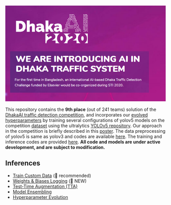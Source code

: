 ![](DhakaAI.png)


This repository contains the **9th place** (out of 241 teams) solution of the [DhakaAI traffic detection competition](https://dhaka-ai.com/), and incorporates our [evolved hyperparameters](https://github.com/hisham32/yolov5/tree/master/data) by training several configurations of yolov5 models on the competition [dataset](https://doi.org/10.7910/DVN/POREXF) using the ultralytics [YOLOv5 repository](https://github.com/ultralytics/yolov5). Our approach in the competition is briefly described in this [poster](https://github.com/hisham32/yolov5/blob/master/Improving%20Vehicle%20Detection%20Using%20YOLOv5%20with%20Hyperparameter%20Evolution%2C%20Data%20Augmentation%20and%20Model%20Ensemble.pdf). The data preprocessing of yolov5 is same as yolov3 and codes are available [here](https://github.com/hisham32/DhakaAI-yolov5/blob/master/DhakaAI_YOLOv5_Data_Preprocessing.ipynb). The training and inference codes are provided [here](https://github.com/hisham32/DhakaAI-yolov5/blob/master/DhakaAI_YOLOv5_Training%2BEvaluation.ipynb). 
**All code and models are under active development, and are subject to modification.** 



## Inferences

* [Train Custom Data](https://github.com/ultralytics/yolov5/wiki/Train-Custom-Data) (🚀  recommended)
* [Weights & Biases Logging](https://github.com/ultralytics/yolov5/issues/1289) (🚀  NEW)
* [Test-Time Augmentation (TTA)](https://github.com/ultralytics/yolov5/issues/303)
* [Model Ensembling](https://github.com/ultralytics/yolov5/issues/318)
* [Hyperparameter Evolution](https://github.com/ultralytics/yolov5/issues/607)


